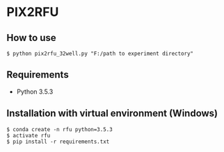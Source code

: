 # PIX2RFU

## How to use
```
$ python pix2rfu_32well.py "F:/path to experiment directory"
```

## Requirements
- Python 3.5.3

## Installation with virtual environment (Windows)
```
$ conda create -n rfu python=3.5.3
$ activate rfu
$ pip install -r requirements.txt
```

